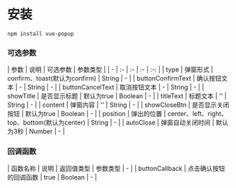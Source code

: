#  安装
    npm install vue-popup

### 可选参数
|   参数    |   说明    |   可选参数    |   参数类型    |
| - | :- | :- | :- | :-: |
|   type    |   弹窗形式    |   confirm、toast(默认为confirm)   |   String  | - |
|   buttonConfirmText |   确认按钮文本  |   -    |   String  | - |
|   buttonCancelText |   取消按钮文本  |   -    |   String  | - |
|   showTitle |   是否显示标题  |   默认为true    |   Boolean  | - |
|   titleText |   标题文本  |   ''    |   String  | - |
|   content |   弹窗内容  |   ''    |   String  | - |
|   showCloseBtn |   是否显示关闭按钮  |   默认为true    |   Boolean  | - |
|   position |   弹出的位置  |   center、left、right、top、bottom(默认为center)    |   String  | - |
|   autoClose |   弹窗自动关闭时间  |   默认为3秒    |   Number  | - |

### 回调函数
|   函数名称    |   说明    |   返回值类型    |   参数类型    | - |
|   buttonCallback |   点击确认按钮的回调函数  |   true    |   Boolean  | - |

<!-- 插件内容
    confirm toast else
外部参数
    type  //  弹窗形式 （上边三种）
    buttonConfirmText  //  确认按钮值
    buttonCancelText   //  否定按钮值
    buttonCallback  //  点击确认按钮回调函数
    showTitle //  是否显示标题  默认 true
    titleText //  弹窗名字
    content  //  弹窗内容
    showCloseBtn  //  显示关闭按钮  默认 true
    position   // 弹窗位置  默认 center
    autoClose   //  弹窗自动关闭事件   默认 3秒 -->